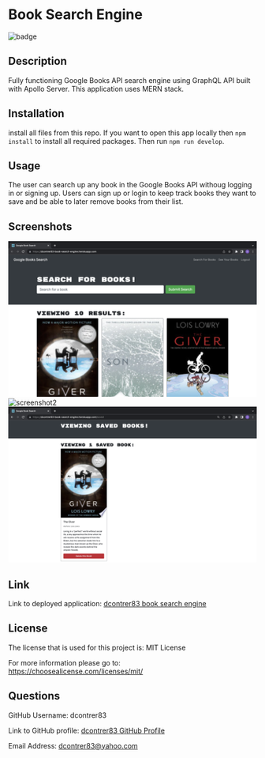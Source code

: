 # Book Search Engine

  ![badge](https://img.shields.io/badge/license-MIT_License-red)

  ## Description 
  Fully functioning Google Books API search engine using GraphQL API built with Apollo Server. This application uses MERN stack.

  ## Installation
  install all files from this repo. If you want to open this app locally then `npm install` to install all required packages. Then run `npm run develop`.

  ## Usage
  The user can search up any book in the Google Books API withoug logging in or signing up. Users can sign up or login to keep track books they want to save and be able to later remove books from their list. 

  ## Screenshots
  ![screenshot1](./assets/screenshot_1.png)
  ![screenshot2](./assets/screenshot_2.png)
  ![screenshot3](./assets/screenshot_3.png)

  ## Link
  Link to deployed application: [dcontrer83 book search engine](https://dcontrer83-book-search-engine.herokuapp.com/)

  ## License
  The license that is used for this project is: MIT License

  For more information please go to: https://choosealicense.com/licenses/mit/

  ## Questions
  GitHub Username: dcontrer83

  Link to GitHub profile: [dcontrer83 GitHub Profile](https://github.com/dcontrer83)

  Email Address: dcontrer83@yahoo.com


